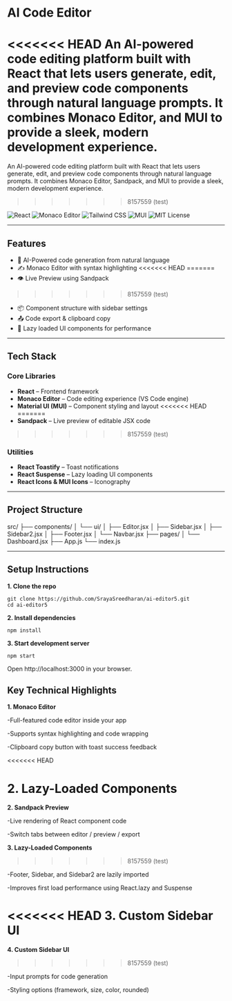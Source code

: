 #  AI Code Editor

<<<<<<< HEAD
An AI-powered code editing platform built with React that lets users generate, edit, and preview code components through natural language prompts. It combines Monaco Editor,  and MUI to provide a sleek, modern development experience.
=======
An AI-powered code editing platform built with React that lets users generate, edit, and preview code components through natural language prompts. It combines Monaco Editor, Sandpack, and MUI to provide a sleek, modern development experience.
>>>>>>> 8157559 (test)

![React](https://img.shields.io/badge/React-18.2-blue?logo=react)
![Monaco Editor](https://img.shields.io/badge/Monaco-Editor-black?logo=visualstudiocode)
![Tailwind CSS](https://img.shields.io/badge/TailwindCSS-38bdf8?logo=tailwindcss)
![MUI](https://img.shields.io/badge/MUI-Component-007FFF?logo=mui)
![MIT License](https://img.shields.io/badge/License-MIT-green)

---

## Features

- 💬 AI-Powered code generation from natural language
- ✍️ Monaco Editor with syntax highlighting
<<<<<<< HEAD
=======
- 👁️ Live Preview using Sandpack
>>>>>>> 8157559 (test)
- 📦 Component structure with sidebar settings
- 📤 Code export & clipboard copy
- 🔄 Lazy loaded UI components for performance

---

##  Tech Stack

### Core Libraries

- **React** – Frontend framework
- **Monaco Editor** – Code editing experience (VS Code engine)
- **Material UI (MUI)** – Component styling and layout
<<<<<<< HEAD
=======
- **Sandpack** – Live preview of editable JSX code
>>>>>>> 8157559 (test)

### Utilities

- **React Toastify** – Toast notifications
- **React Suspense** – Lazy loading UI components
- **React Icons & MUI Icons** – Iconography

---

##  Project Structure

src/
├── components/
│ └── ui/
│ ├── Editor.jsx
│ ├── Sidebar.jsx
│ ├── Sidebar2.jsx
│ ├── Footer.jsx
│ └── Navbar.jsx
├── pages/
│ └── Dashboard.jsx
├── App.js
└── index.js

---

## Setup Instructions

**1. Clone the repo**

    git clone https://github.com/SrayaSreedharan/ai-editor5.git
    cd ai-editor5

**2. Install dependencies**

    npm install

**3. Start development server**

    npm start
    
Open http://localhost:3000 in your browser.

## Key Technical Highlights

**1. Monaco Editor**
   
  -Full-featured code editor inside your app
  
  -Supports syntax highlighting and code wrapping
  
  -Clipboard copy button with toast success feedback

<<<<<<< HEAD

**2. Lazy-Loaded Components**
=======
**2. Sandpack Preview**
   
  -Live rendering of React component code
  
  -Switch tabs between editor / preview / export

**3. Lazy-Loaded Components**
>>>>>>> 8157559 (test)
   
  -Footer, Sidebar, and Sidebar2 are lazily imported
  
  -Improves first load performance using React.lazy and Suspense

<<<<<<< HEAD
**3. Custom Sidebar UI**
=======
**4. Custom Sidebar UI**
>>>>>>> 8157559 (test)

  -Input prompts for code generation
  
  -Styling options (framework, size, color, rounded)



